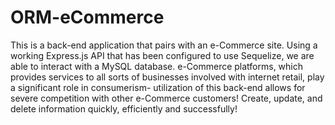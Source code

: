 # ORM-eCommerce
This is a back-end application that pairs with an e-Commerce site. Using a working Express.js API that has been configured to use Sequelize, we are able to interact with a MySQL database. e-Commerce platforms, which provides services to all sorts of businesses involved with internet retail, play a significant role in consumerism- utilization of this back-end allows for severe competition with other e-Commerce customers! Create, update, and delete information quickly, efficiently and successfully!